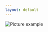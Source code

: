 ```yaml
---
layout: default
---
```

![Picture example](https://raw.githubusercontent.com/kvartirnik/website/gh-pages/images/kvartirnik_photos/21.jpg)


